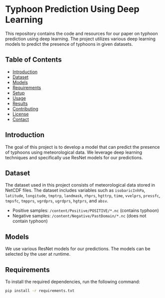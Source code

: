 # Typhoon Prediction Using Deep Learning

This repository contains the code and resources for our paper on typhoon prediction using deep learning. The project utilizes various deep learning models to predict the presence of typhoons in given datasets.

## Table of Contents

- [Introduction](#introduction)
- [Dataset](#dataset)
- [Models](#models)
- [Requirements](#requirements)
- [Setup](#setup)
- [Usage](#usage)
- [Results](#results)
- [Contributing](#contributing)
- [License](#license)
- [Contact](#contact)

## Introduction

The goal of this project is to develop a model that can predict the presence of typhoons using meteorological data. We leverage deep learning techniques and specifically use ResNet models for our predictions.

## Dataset

The dataset used in this project consists of meteorological data stored in NetCDF files. The dataset includes variables such as `isobaricInhPa`, `latitude`, `longitude`, `tmptrp`, `landmask`, `rhprs`, `hgttrp`, `time`, `vvelprs`, `pressfc`, `tmpsfc`, `tmpprs`, `vgrdprs`, `ugrdprs`, `hgtprs`, and `absv`.

- Positive samples: `/content/Positive/POSITIVE/*.nc` (contains typhoon)
- Negative samples: `/content/Negative/PastDomain/*.nc` (does not contain typhoon)

## Models

We use various ResNet models for our predictions. The models can be selected by the user at runtime.

## Requirements

To install the required dependencies, run the following command:

```bash
pip install -r requirements.txt
